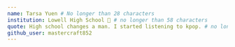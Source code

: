 ```yaml
---
name: Tarsa Yuen # No longer than 28 characters
institution: Lowell High School 🚩 # no longer than 58 characters
quote: High school changes a man. I started listening to kpop. # no longer than 100 characters, avoid using quotes(") to guarantee the format remains the same.
github_user: mastercraft852
---
```

